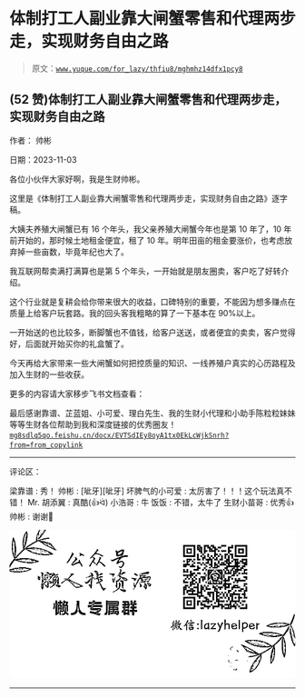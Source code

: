 # 体制打工人副业靠大闸蟹零售和代理两步走，实现财务自由之路

> 原文：[`www.yuque.com/for_lazy/thfiu8/mghmhz14dfx1pcy8`](https://www.yuque.com/for_lazy/thfiu8/mghmhz14dfx1pcy8)

## (52 赞)体制打工人副业靠大闸蟹零售和代理两步走，实现财务自由之路

作者： 帅彬

日期：2023-11-03

各位小伙伴大家好啊，我是生财帅彬。

这里是《体制打工人副业靠大闸蟹零售和代理两步走，实现财务自由之路》逐字稿。

大姨夫养殖大闸蟹已有 16 个年头，我父亲养殖大闸蟹今年也是第 10 年了，10 年前开始的，那时候土地租金便宜，租了 10 年。明年田亩的租金要涨价，也考虑放弃掉一些亩数，毕竟年纪也大了。

我互联网帮卖满打满算也是第 5 个年头，一开始就是朋友圈卖，客户吃了好转介绍。

这个行业就是复耕会给你带来很大的收益，口碑特别的重要，不能因为想多赚点在质量上给客户玩套路。我的回头客我粗略的算了一下基本在 90%以上。

一开始送的也比较多，断脚蟹也不值钱，给客户送送，或者便宜的卖卖，客户觉得好，后面就开始买你的礼盒蟹了。

今天再给大家带来一些大闸蟹如何把控质量的知识、一线养殖户真实的心历路程及加入生财的一些收获。

更多的内容请大家移步飞书文档查看：

最后感谢靠谱、芷蓝姐、小可爱、理白先生、我的生财小代理和小助手陈粒粒妹妹等等生财各位帮助到我和深度链接的优秀圈友！[`mg8sdlq5qo.feishu.cn/docx/EVTSdIEy8oyA1tx0EkLcWjkSnrh?from=from_copylink`](https://mg8sdlq5qo.feishu.cn/docx/EVTSdIEy8oyA1tx0EkLcWjkSnrh?from=from_copylink)

* * *

评论区：

梁靠谱 : 秀！
帅彬 : [呲牙][呲牙]
坏脾气的小可爱 : 太厉害了！！！这个玩法真不错！
Mr. 胡添翼 : 真酷(👍ᐛ)
小浩哥 : 牛
饭饭 : 不错，太牛了
生财小苗哥 : 优秀👍
帅彬 : 谢谢🙏

![](img/1c37d505930596d12a88ab23e11aa07a.png)

* * *